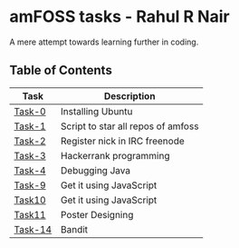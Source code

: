 
# amFOSS tasks - Rahul R Nair
A mere attempt towards learning further in coding. 

## Table of Contents


| Task | Description |
| --- | --- |
| <a href="https://github.com/dudeRAH/amfoss-tasks/tree/main/Task-0">Task-0</a> | Installing Ubuntu |
| <a href="https://github.com/dudeRAH/amfoss-tasks/tree/main/Task-1">Task-1</a> | Script to star all repos of amfoss |
| <a href="https://github.com/dudeRAH/amfoss-tasks/tree/main/Task-2">Task-2</a> | Register nick in IRC freenode |
| <a href="https://github.com/dudeRAH/amfoss-tasks/tree/main/Task-3">Task-3</a> | Hackerrank programming |
| <a href="https://github.com/dudeRAH/amfoss-tasks/tree/main/Task-4">Task-4</a> | Debugging Java |
| <a href="https://github.com/dudeRAH/amfoss-tasks/tree/main/Task-9">Task-9</a> | Get it using JavaScript |
| <a href="https://github.com/dudeRAH/amfoss-tasks/tree/main/Task-10">Task10</a> | Get it using JavaScript |
| <a href="https://github.com/dudeRAH/amfoss-tasks/tree/main/Task-11">Task11</a> | Poster Designing |
| <a href="https://github.com/dudeRAH/amfoss-tasks/tree/main/Task-14">Task-14</a> | Bandit |
